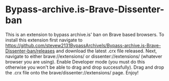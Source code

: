 # Bypass-archive.is-Brave-Dissenter-ban
This is an extension to bypass archive.is' ban on Brave based browsers. To install this extension first navigate to https://github.com/stevew2131BypassArchiveIs/Bypass-archive.is-Brave-Dissenter-ban/releases and download the latest .crx file released. Next, navigate to either brave://extensions/ or dissenter://extensions/ (whatever browser you are using). Enable Developer mode (you must do this otherwise you won't be able to drag and drop successfully). Drag and drop the .crx file onto the brave/dissenter://extensions/ page. Enjoy!
